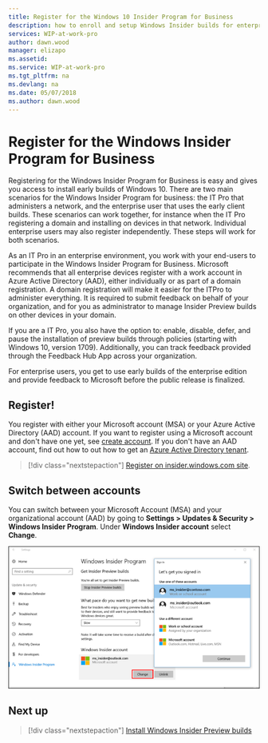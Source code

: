 ```yaml
---
title: Register for the Windows 10 Insider Program for Business
description: how to enroll and setup Windows Insider builds for enterprise client devices.
services: WIP-at-work-pro
author: dawn.wood
manager: elizapo
ms.assetid: 
ms.service: WIP-at-work-pro
ms.tgt_pltfrm: na
ms.devlang: na
ms.date: 05/07/2018
ms.author: dawn.wood
---
```


# Register for the Windows Insider Program for Business
Registering for the Windows Insider Program for Business is easy and gives you access to install early builds of Windows 10. There are two main scenarios for the Windows Insider Program for business: the IT Pro that administers a network, and the enterprise user that uses the early client builds. These scenarios can work together, for instance when the IT Pro registering a domain and installing on devices in that network. Individual enterprise users may also register independently. These steps will work for both scenarios. 

As an IT Pro in an enterprise environment, you work with your end-users to participate in the Windows Insider Program for Business. Microsoft recommends that all enterprise devices register with a work account in Azure Active Directory (AAD), either individually or as part of a domain registration. A domain registration will make it easier for the ITPro to administer everything. It is required to submit feedback on behalf of your organization, and for you as administrator to manage Insider Preview builds on other devices in your domain.

If you are a IT Pro, you also have the option to: enable, disable, defer, and pause the installation of preview builds through policies (starting with Windows 10, version 1709).
Additionally, you can track feedback provided through the Feedback Hub App across your organization.

For enterprise users, you get to use early builds of the enterprise edition and provide feedback to Microsoft before the public release is finalized. 

## Register!
You register with either your Microsoft account (MSA) or your Azure Active Directory (AAD) account. If you want to register using a Microsoft account and don't have one yet, see [create account](https://signup.live.com/). If you don't have an AAD account, find out how to out how to get an [Azure Active Directory tenant](https://docs.microsoft.com/azure/active-directory/develop/active-directory-howto-tenant). 

> [!div class="nextstepaction"]
> [Register on insider.windows.com site](https://insider.windows.com/en-us/register/). 

## Switch between accounts
You can switch between your Microsoft Account (MSA) and your organizational account (AAD) by going to <b>Settings > Updates & Security > Windows Insider Program</b>. Under <b>Windows Insider account</b> select <b>Change</b>.

![alt text](images/waas-wipfb-change-user.png "switch between accounts")

## Next up
> [!div class="nextstepaction"]
> [Install Windows Insider Preview builds](wip-4-biz-install.md)




